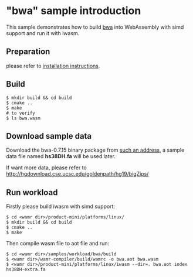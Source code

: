 "bwa" sample introduction
==============

This sample demonstrates how to build [bwa](https://github.com/lh3/bwa) into
WebAssembly with simd support and run it with iwasm.

## Preparation

please refer to [installation instructions](../README.md).

## Build

``` shell
$ mkdir build && cd build
$ cmake ..
$ make
# to verify
$ ls bwa.wasm
```

## Download sample data

Download the bwa-0.7.15 binary package from
[such an address](https://sourceforge.net/projects/bio-bwa/files/bwakit/bwakit-0.7.15_x64-linux.tar.bz2/download),
a sample data file named **hs38DH.fa** will be used later.

If want more data, please refer to http://hgdownload.cse.ucsc.edu/goldenpath/hg19/bigZips/

## Run workload

Firstly please build iwasm with simd support:

``` shell
$ cd <wamr dir>/product-mini/platforms/linux/
$ mkdir build && cd build
$ cmake ..
$ make
```

Then compile wasm file to aot file and run:

``` shell
$ cd <wamr dir>/samples/workload/bwa/build
$ <wamr dir>/wamr-compiler/build/wamrc -o bwa.aot bwa.wasm
$ <wamr dir>/product-mini/platforms/linux/iwasm --dir=. bwa.aot index hs38DH-extra.fa
```
